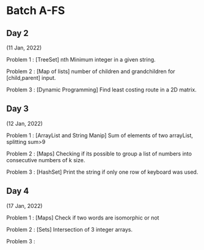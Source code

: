 # Batch A-FS

Day 2
-----------------
(11 Jan, 2022)

Problem 1 : [TreeSet] nth Minimum integer in a given string. 

Problem 2 : [Map of lists] number of children and grandchildren for [child,parent] input.

Problem 3 : [Dynamic Programming] Find least costing route in a 2D matrix. 

Day 3
-----------------
(12 Jan, 2022)

Problem 1 : [ArrayList and String Manip] Sum of elements of two arrayList, splitting sum>9 

Problem 2 : [Maps] Checking if its possible to group a list of numbers into consecutive numbers of k size.

Problem 3 : [HashSet] Print the string if only one row of keyboard was used.

Day 4
-----------------
(17 Jan, 2022)

Problem 1 : [Maps] Check if two words are isomorphic or not 

Problem 2 : [Sets] Intersection of 3 integer arrays.

Problem 3 : 
